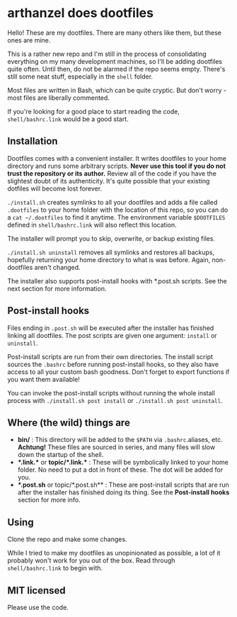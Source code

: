 arthanzel does dootfiles
=====================
Hello! These are my dootfiles. There are many others like them, but these ones are mine.

This is a rather new repo and I'm still in the process of consolidating everything on my many development machines, so I'll be adding dootfiles quite often. Until then, do not be alarmed if the repo seems empty. There's still some neat stuff, especially in the `shell` folder.

Most files are written in Bash, which can be quite cryptic. But don't worry - most files are liberally commented.

If you're looking for a good place to start reading the code, `shell/bashrc.link` would be a good start.

Installation
------------
Dootfiles comes with a convenient installer. It writes dootfiles to your home directory and runs some arbitrary scripts. **Never use this tool if you do not trust the repository or its author.** Review all of the code if you have the slightest doubt of its authenticity. It's quite possible that your existing dotfiles will become lost forever.

`./install.sh` creates symlinks to all your dootfiles and adds a file called `.dootfiles` to your home folder with the location of this repo, so you can do a `cat ~/.dootfiles` to find it anytime. The environment variable `$DOOTFILES` defined in `shell/bashrc.link` will also reflect this location.

The installer will prompt you to skip, overwrite, or backup existing files.

`./install.sh uninstall` removes all symlinks and restores all backups, hopefully returning your home directory to what is was before. Again, non-dootfiles aren't changed.

The installer also supports post-install hooks with *.post.sh scripts. See the next section for more information.

Post-install hooks
------------------
Files ending in `.post.sh` will be executed after the installer has finished linking all dootfiles. The post scripts are given one argument: `install` or `uninstall`.

Post-install scripts are run from their own directories. The install script sources the `.bashrc` before running post-install hooks, so they also have access to all your custom bash goodness. Don't forget to export functions if you want them available!

You can invoke the post-install scripts without running the whole install process with `./install.sh post install` or `./install.sh post uninstall`.

Where (the wild) things are
----------------
- **bin/** : This directory will be added to the `$PATH` via `.bashrc`.aliases, etc. **Achtung!** These files are sourced in series, and many files will slow down the startup of the shell.
- **\*.link.\*** or **topic/*.link.\*** : These will be symbolically linked to your home folder. No need to put a dot in front of these. The dot will be added for you.
- **\*.post.sh** or topic/*.post.sh** : These are post-install scripts that are run after the installer has finished doing its thing. See the **Post-install hooks** section for more info.

Using
-----
Clone the repo and make some changes.

While I tried to make my dootfiles as unopinionated as possible, a lot of it probably won't work for you out of the box. Read through `shell/bashrc.link` to begin with.

MIT licensed
------------
Please use the code.
